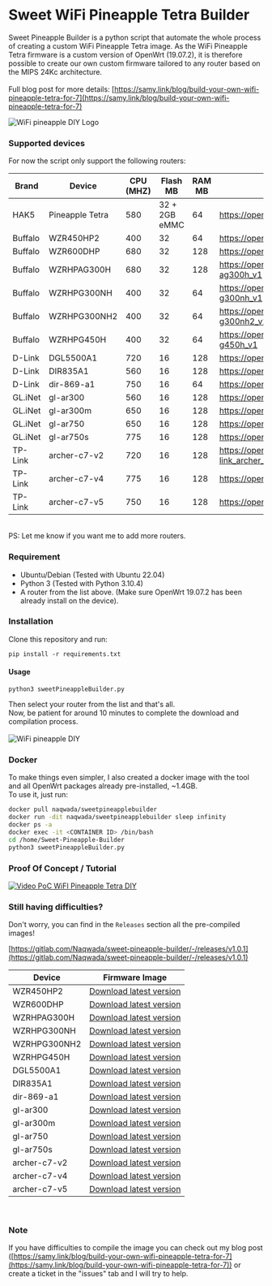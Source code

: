 # Sweet WiFi Pineapple Tetra Builder

Sweet Pineapple Builder is a python script that automate the whole process of creating a custom WiFi Pineapple Tetra image. As the WiFi Pineapple Tetra firmware is a custom version of OpenWrt (19.07.2), it is therefore possible to create our own custom firmware tailored to any router based on the MIPS 24Kc architecture.<br><br>
Full blog post for more details: [https://samy.link/blog/build-your-own-wifi-pineapple-tetra-for-7](https://samy.link/blog/build-your-own-wifi-pineapple-tetra-for-7)

![WiFi pineapple DIY Logo](https://gitlab.com/Naqwada/sweet-pineapple-builder/-/raw/master/cake/seed/Sweet-bg.jpeg)


### Supported devices

For now the script only support the following routers:

Brand       | Device         | CPU (MHZ)         | Flash MB| RAM MB | More info|
-------------|-------------| -----------| -----------| -----------| -----------|
HAK5  | Pineapple Tetra | 580 |32 + 2GB eMMC|64|https://openwrt.org/toh/hwdata/hak5/hak5_wifi_pineapple_mark_7
Buffalo  | WZR450HP2 | 400 |32|64|https://openwrt.org/toh/buffalo/wzr-450hp2
Buffalo  | WZR600DHP | 680 |32|128|https://openwrt.org/toh/hwdata/buffalo/buffalo_wzr-600dhp
Buffalo  | WZRHPAG300H | 680 |32|128|https://openwrt.org/toh/hwdata/buffalo/buffalo_wzr-hp-ag300h_v1
Buffalo  | WZRHPG300NH | 400 |32|64|https://openwrt.org/toh/hwdata/buffalo/buffalo_wzr-hp-g300nh_v1
Buffalo  | WZRHPG300NH2 | 400 |32|64|https://openwrt.org/toh/hwdata/buffalo/buffalo_wzr-hp-g300nh2_v2
Buffalo  | WZRHPG450H | 400 |32|64|https://openwrt.org/toh/hwdata/buffalo/buffalo_wzr-hp-g450h_v1
D-Link   | DGL5500A1 | 720 |16|128|https://openwrt.org/toh/hwdata/d-link/d-link_dgl-5500_a1
D-Link   | DIR835A1 | 560 |16|128|https://openwrt.org/toh/d-link/dir-835_a1
D-Link   | dir-869-a1 | 750 |16|64|https://openwrt.org/toh/hwdata/d-link/d-link_dir-869_a1
GL.iNet  | gl-ar300 | 560 |16|128|https://openwrt.org/toh/hwdata/gl.inet/gl.inet_gl-ar300
GL.iNet  | gl-ar300m | 650 |16|128|https://openwrt.org/toh/gl.inet/gl-ar300m
GL.iNet  | gl-ar750 | 650 |16|128|https://openwrt.org/toh/hwdata/gl.inet/gl.inet_gl-ar750
GL.iNet  | gl-ar750s | 775 |16|128|https://openwrt.org/toh/hwdata/gl.inet/gl.inet_gl-ar750s
TP-Link  | archer-c7-v2 | 720 |16|128|https://openwrt.org/toh/hwdata/tp-link/tp-link_archer_c7_ac1750_v2.0
TP-Link  | archer-c7-v4 | 775 |16|128|https://openwrt.org/toh/hwdata/tp-link/tp-link_archer_c7_v4
TP-Link  | archer-c7-v5 | 750 |16|128|https://openwrt.org/toh/hwdata/tp-link/tp-link_archer_c7_v5
<br>
PS: Let me know if you want me to add more routers. 

### Requirement
-   Ubuntu/Debian (Tested with Ubuntu 22.04)
-   Python 3 (Tested with Python 3.10.4)
-   A router from the list above. (Make sure OpenWrt 19.07.2 has been already install on the device).

### Installation

Clone this repository and run:
```shell
pip install -r requirements.txt
```

#### Usage
```shell
python3 sweetPineappleBuilder.py 
```
Then select your router from the list and that's all.<br>
Now, be patient for around 10 minutes to complete the download and compilation process.<br><br>
![WiFi pineapple DIY](https://gitlab.com/Naqwada/sweet-pineapple-builder/-/raw/master/cake/seed/Sweet-screenshot.png)
<br>

### Docker
To make things even simpler, I also created a docker image with the tool and all OpenWrt packages already pre-installed, ~1.4GB.<br>
To use it, just run:

```bash
docker pull naqwada/sweetpineapplebuilder
docker run -dit naqwada/sweetpineapplebuilder sleep infinity
docker ps -a
docker exec -it <CONTAINER ID> /bin/bash
cd /home/Sweet-Pineapple-Builder
python3 sweetPineappleBuilder.py
```


### Proof Of Concept / Tutorial
[![Video PoC WiFI Pineapple Tetra DIY](https://i.ibb.co/7gXHL9q/500px-youtube-social-play.png)](https://www.youtube.com/watch?v=RrzqmJnzbA4)

### Still having difficulties?
Don't worry, you can find in the `Releases` section all the pre-compiled images!<br>

[https://gitlab.com/Naqwada/sweet-pineapple-builder/-/releases/v1.0.1](https://gitlab.com/Naqwada/sweet-pineapple-builder/-/releases/v1.0.1)


Device      | Firmware Image         |
-------------|-------------| 
WZR450HP2 | [Download latest version](https://samy.link/projects/pineapple/wzr-450hp2-tetra-sysupgrade.bin) |
WZR600DHP | [Download latest version](https://samy.link/projects/pineapple/wzr-600dhp-tetra-sysupgrade.bin)|
WZRHPAG300H | [Download latest version](https://samy.link/projects/pineapple/wzr-hp-ag300h-tetra-sysupgrade.bin)|
WZRHPG300NH | [Download latest version](https://samy.link/projects/pineapple/wzr-hp-g300nh-tetra-sysupgrade.bin)|
WZRHPG300NH2 | [Download latest version](https://samy.link/projects/pineapple/wzr-hp-g300nh2-tetra-sysupgrade.bin)|
WZRHPG450H | [Download latest version](https://samy.link/projects/pineapple/wzr-hp-g450h-tetra-sysupgrade.bin)|
DGL5500A1 | [Download latest version](https://samy.link/projects/pineapple/dgl-5500-a1-tetra-sysupgrade.bin)|
DIR835A1 | [Download latest version](https://samy.link/projects/pineapple/dir-835-a1-tetra-sysupgrade.bin)|
dir-869-a1 | [Download latest version](https://samy.link/projects/pineapple/dir-869-a1-tetra-sysupgrade.bin)|
gl-ar300 | [Download latest version](https://samy.link/projects/pineapple/gl-ar300-tetra-sysupgrade.bin)|
gl-ar300m | [Download latest version](https://samy.link/projects/pineapple/gl-ar300m-tetra-sysupgrade.bin)|
gl-ar750 | [Download latest version](https://samy.link/projects/pineapple/gl-ar750-tetra-sysupgrade.bin)|
gl-ar750s | [Download latest version](https://samy.link/projects/pineapple/gl-ar750s-tetra-sysupgrade.bin)|
archer-c7-v2 | [Download latest version](https://samy.link/projects/pineapple/archer-c7-v2-tetra-sysupgrade.bin)|
archer-c7-v4 | [Download latest version](https://samy.link/projects/pineapple/archer-c7-v4-tetra-sysupgrade.bin) |
archer-c7-v5 | [Download latest version](https://samy.link/projects/pineapple/archer-c7-v5-tetra-sysupgrade.bin)|
<br>


### Note
If you have difficulties to compile the image you can check out my blog post ([https://samy.link/blog/build-your-own-wifi-pineapple-tetra-for-7](https://samy.link/blog/build-your-own-wifi-pineapple-tetra-for-7)) or create a ticket in the "issues" tab and I will try to help.
